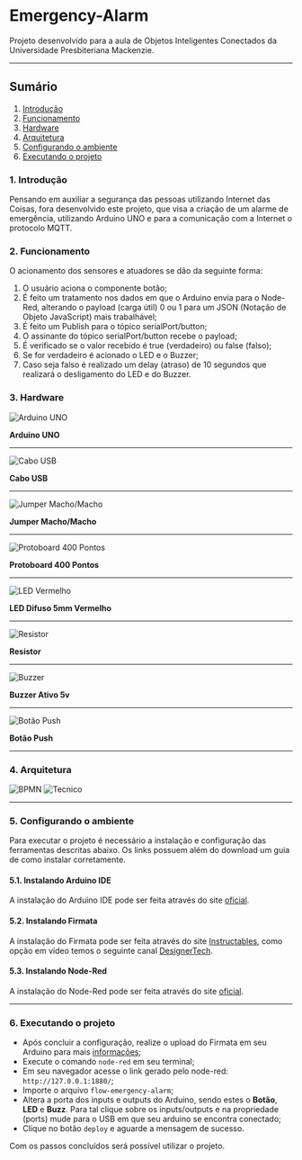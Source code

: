 # Emergency-Alarm

Projeto desenvolvido para a aula de Objetos Inteligentes Conectados da Universidade Presbiteriana Mackenzie.

---

## Sumário
1. [Introdução](#Introdução)
2. [Funcionamento](#Funcionamento)
3. [Hardware](#Hardware)
4. [Arquitetura](#arquitetura)
5. [Configurando o ambiente](#environment)
6. [Executando o projeto](#exec)


### <a id="Introdução">1. Introdução</a> 
Pensando em auxiliar a segurança das pessoas utilizando
Internet das Coisas, fora desenvolvido este projeto, que visa a criação de um alarme de emergência, utilizando Arduino UNO e para a comunicação com a Internet o protocolo MQTT.

### <a id="Funcionamento">2. Funcionamento</a> 
O acionamento dos sensores e atuadores se dão da seguinte forma:  
1. O usuário aciona o componente botão;  
2. É feito um tratamento nos dados em que o Arduino envia para o Node-Red, alterando o payload (carga útil) 0 ou 1 para um JSON (Notação de Objeto JavaScript) mais trabalhável;  
3. É feito um Publish para o tópico serialPort/button;  
4. O assinante do tópico serialPort/button recebe o payload;  
5. É verificado se o valor recebido é true (verdadeiro) ou false (falso);  
6. Se for verdadeiro é acionado o LED e o Buzzer;  
7. Caso seja falso é realizado um delay (atraso) de 10 segundos que realizará o desligamento do LED e do Buzzer.

### <a id="Hardware">3. Hardware</a> 
![Arduino UNO](imagens/Arduino-Uno-Pinout.png) 

**Arduino UNO**

---

![Cabo USB](imagens/cabo-usb.jpeg) 

**Cabo USB**

---

![Jumper Macho/Macho](imagens/jumper.png) 

**Jumper Macho/Macho**

---

![Protoboard 400 Pontos](imagens/protoboard.jpeg) 

**Protoboard 400 Pontos**


---

![LED Vermelho](imagens/led_difuso_5mm.jpeg) 

**LED Difuso 5mm Vermelho**

---

![Resistor](imagens/resistor.png) 

**Resistor**

---

![Buzzer](imagens/buzzer.jpeg) 

**Buzzer Ativo 5v**

---

![Botão Push](imagens/push_button.png) 

**Botão Push**

---
### <a id="arquitetura">4. Arquitetura</a> 

![BPMN](imagens/OBTIC_BPMN.png) 
![Tecnico](imagens/OBTIC_Tecnico.png) 

---
### <a id="environment">5. Configurando o ambiente</a> 
Para executar o projeto é necessário a instalação e configuração das ferramentas descritas abaixo. Os links possuem além do download um guia de como instalar corretamente.
#### 5.1. Instalando Arduino IDE
A instalação do Arduino IDE pode ser feita através do site [oficial](https://docs.arduino.cc/software/ide-v2/tutorials/getting-started/ide-v2-downloading-and-installing).

#### 5.2. Instalando Firmata
A instalação do Firmata pode ser feita através do site [Instructables](https://www.instructables.com/Arduino-Installing-Standard-Firmata/), como opção em vídeo temos o seguinte canal [DesignerTech](https://www.youtube.com/watch?v=2L8YYJpfuvE&ab_channel=DesignerTech).

#### 5.3. Instalando Node-Red
A instalação do Node-Red pode ser feita através do site [oficial](https://nodered.org/docs/getting-started/local). 

---
### <a id="exec">6. Executando o projeto</a> 
- Após concluir a configuração, realize o upload do Firmata em seu Arduino para mais [informações](https://www.instructables.com/Arduino-Installing-Standard-Firmata/);
- Execute o comando `node-red` em seu terminal;
- Em seu navegador acesse o link gerado pelo node-red: `http://127.0.0.1:1880/`;
- Importe o arquivo `flow-emergency-alarm`;
- Altera a porta dos inputs e outputs do Arduino, sendo estes o **Botão**, **LED** e **Buzz**. Para tal clique sobre os inputs/outputs e na propriedade (ports) mude para o USB em que seu arduino se encontra conectado;
- Clique no botão `deploy` e aguarde a mensagem de sucesso.

Com os passos concluídos será possível utilizar o projeto.